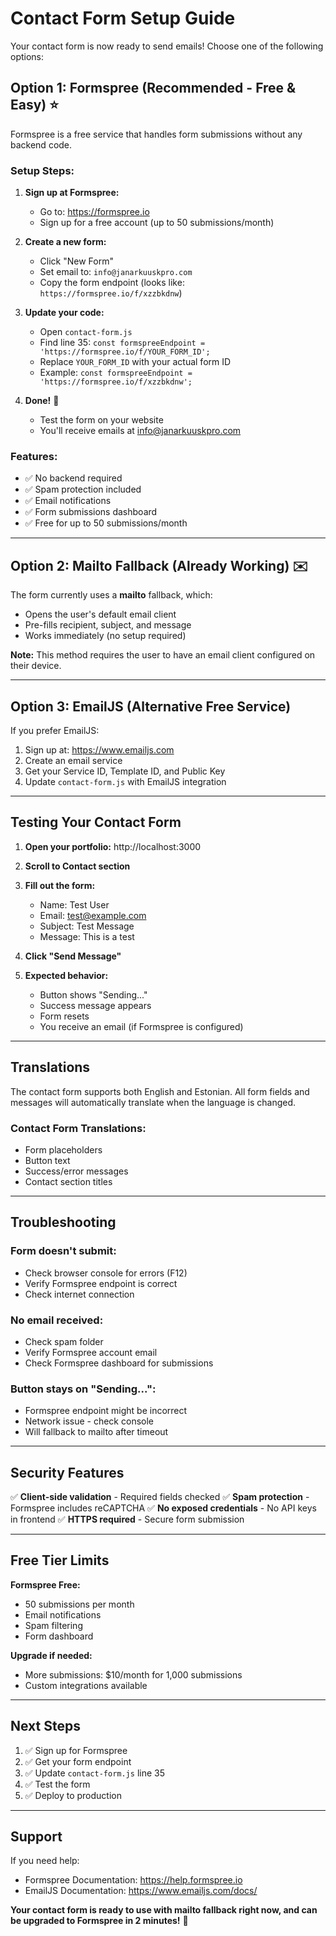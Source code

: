 # Contact Form Setup Guide

Your contact form is now ready to send emails! Choose one of the following options:

## Option 1: Formspree (Recommended - Free & Easy) ⭐

Formspree is a free service that handles form submissions without any backend code.

### Setup Steps:

1. **Sign up at Formspree:**
   - Go to: https://formspree.io
   - Sign up for a free account (up to 50 submissions/month)

2. **Create a new form:**
   - Click "New Form"
   - Set email to: `info@janarkuuskpro.com`
   - Copy the form endpoint (looks like: `https://formspree.io/f/xzzbkdnw`)

3. **Update your code:**
   - Open `contact-form.js`
   - Find line 35: `const formspreeEndpoint = 'https://formspree.io/f/YOUR_FORM_ID';`
   - Replace `YOUR_FORM_ID` with your actual form ID
   - Example: `const formspreeEndpoint = 'https://formspree.io/f/xzzbkdnw';`

4. **Done!** 🎉
   - Test the form on your website
   - You'll receive emails at info@janarkuuskpro.com

### Features:
- ✅ No backend required
- ✅ Spam protection included
- ✅ Email notifications
- ✅ Form submissions dashboard
- ✅ Free for up to 50 submissions/month

---

## Option 2: Mailto Fallback (Already Working) ✉️

The form currently uses a **mailto** fallback, which:
- Opens the user's default email client
- Pre-fills recipient, subject, and message
- Works immediately (no setup required)

**Note:** This method requires the user to have an email client configured on their device.

---

## Option 3: EmailJS (Alternative Free Service)

If you prefer EmailJS:

1. Sign up at: https://www.emailjs.com
2. Create an email service
3. Get your Service ID, Template ID, and Public Key
4. Update `contact-form.js` with EmailJS integration

---

## Testing Your Contact Form

1. **Open your portfolio:** http://localhost:3000
2. **Scroll to Contact section**
3. **Fill out the form:**
   - Name: Test User
   - Email: test@example.com
   - Subject: Test Message
   - Message: This is a test

4. **Click "Send Message"**
5. **Expected behavior:**
   - Button shows "Sending..."
   - Success message appears
   - Form resets
   - You receive an email (if Formspree is configured)

---

## Translations

The contact form supports both English and Estonian. All form fields and messages will automatically translate when the language is changed.

### Contact Form Translations:
- Form placeholders
- Button text
- Success/error messages
- Contact section titles

---

## Troubleshooting

### Form doesn't submit:
- Check browser console for errors (F12)
- Verify Formspree endpoint is correct
- Check internet connection

### No email received:
- Check spam folder
- Verify Formspree account email
- Check Formspree dashboard for submissions

### Button stays on "Sending...":
- Formspree endpoint might be incorrect
- Network issue - check console
- Will fallback to mailto after timeout

---

## Security Features

✅ **Client-side validation** - Required fields checked
✅ **Spam protection** - Formspree includes reCAPTCHA
✅ **No exposed credentials** - No API keys in frontend
✅ **HTTPS required** - Secure form submission

---

## Free Tier Limits

**Formspree Free:**
- 50 submissions per month
- Email notifications
- Spam filtering
- Form dashboard

**Upgrade if needed:**
- More submissions: $10/month for 1,000 submissions
- Custom integrations available

---

## Next Steps

1. ✅ Sign up for Formspree
2. ✅ Get your form endpoint
3. ✅ Update `contact-form.js` line 35
4. ✅ Test the form
5. ✅ Deploy to production

---

## Support

If you need help:
- Formspree Documentation: https://help.formspree.io
- EmailJS Documentation: https://www.emailjs.com/docs/

**Your contact form is ready to use with mailto fallback right now, and can be upgraded to Formspree in 2 minutes!** 🚀

